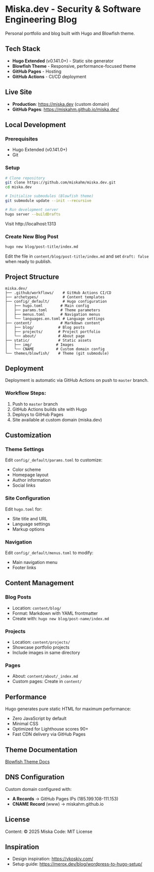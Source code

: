 # Miska.dev - Security & Software Engineering Blog

Personal portfolio and blog built with Hugo and Blowfish theme.

## Tech Stack

- **Hugo Extended** (v0.141.0+) - Static site generator
- **Blowfish Theme** - Responsive, performance-focused theme
- **GitHub Pages** - Hosting
- **GitHub Actions** - CI/CD deployment

## Live Site

- **Production**: https://miska.dev (custom domain)
- **GitHub Pages**: https://miskahm.github.io/miska.dev/

## Local Development

### Prerequisites
- Hugo Extended (v0.141.0+)
- Git

### Setup

```bash
# Clone repository
git clone https://github.com/miskahm/miska.dev.git
cd miska.dev

# Initialize submodules (Blowfish theme)
git submodule update --init --recursive

# Run development server
hugo server --buildDrafts
```

Visit http://localhost:1313

### Create New Blog Post

```bash
hugo new blog/post-title/index.md
```

Edit the file in `content/blog/post-title/index.md` and set `draft: false` when ready to publish.

## Project Structure

```
miska.dev/
├── .github/workflows/    # GitHub Actions CI/CD
├── archetypes/           # Content templates
├── config/_default/      # Hugo configuration
│   ├── hugo.toml        # Main config
│   ├── params.toml      # Theme parameters
│   ├── menus.toml       # Navigation menus
│   └── languages.en.toml # Language settings
├── content/             # Markdown content
│   ├── blog/           # Blog posts
│   ├── projects/       # Project portfolio
│   └── about/          # About page
├── static/             # Static assets
│   ├── img/           # Images
│   └── CNAME          # Custom domain config
└── themes/blowfish/    # Theme (git submodule)
```

## Deployment

Deployment is automatic via GitHub Actions on push to `master` branch.

### Workflow Steps:
1. Push to `master` branch
2. GitHub Actions builds site with Hugo
3. Deploys to GitHub Pages
4. Site available at custom domain (miska.dev)

## Customization

### Theme Settings
Edit `config/_default/params.toml` to customize:
- Color scheme
- Homepage layout
- Author information
- Social links

### Site Configuration
Edit `hugo.toml` for:
- Site title and URL
- Language settings
- Markup options

### Navigation
Edit `config/_default/menus.toml` to modify:
- Main navigation menu
- Footer links

## Content Management

### Blog Posts
- Location: `content/blog/`
- Format: Markdown with YAML frontmatter
- Create with: `hugo new blog/post-name/index.md`

### Projects
- Location: `content/projects/`
- Showcase portfolio projects
- Include images in same directory

### Pages
- About: `content/about/_index.md`
- Custom pages: Create in `content/`

## Performance

Hugo generates pure static HTML for maximum performance:
- Zero JavaScript by default
- Minimal CSS
- Optimized for Lighthouse scores 90+
- Fast CDN delivery via GitHub Pages

## Theme Documentation

[Blowfish Theme Docs](https://blowfish.page/docs/)

## DNS Configuration

Custom domain configured with:
- **A Records** → GitHub Pages IPs (185.199.108-111.153)
- **CNAME Record** (www) → miskahm.github.io

## License

Content: © 2025 Miska
Code: MIT License

## Inspiration

- Design inspiration: https://vkoskiv.com/
- Setup guide: https://merox.dev/blog/wordpress-to-hugo-setup/
